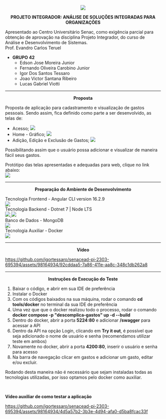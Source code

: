 <div align="center">
  <img src="https://github.com/lucasgviotti/Teste/assets/98164934/891cf4af-ae9e-4b9a-ba20-10d52d466be8">
</div>

<div align="center">
 <p> <strong>PROJETO INTEGRADOR: ANÁLISE DE SOLUÇÕES INTEGRADAS PARA ORGANIZAÇÕES</strong></p>
</div>

<p> Apresentado ao Centro Universitário Senac, como exigência parcial para obtenção de aprovação na disciplina Projeto Integrador, do curso de Análise e Desenvolvimento de Sistemas. </br> Prof. Evandro Carlos Teruel </p>

<ul>
  <li><strong> GRUPO 42 </strong>
    <ul>
      <li>Edson Jose Moreira Junior</li>
      <li>Fernando Oliveira Carobino Junior</li>
      <li>Igor Dos Santos Tessaro</li>
      <li>Joao Victor Santana Ribeiro</li>
      <li>Lucas Gabriel Viotti</li>
    </ul>
  </li>
</ul>

<hr> 

<div align="center">
 <p> <strong>Proposta</strong></p>
</div>

<p>
  Proposta de aplicação para cadastramento e visualização de gastos pessoais.  Sendo assim, fica definido como parte a ser desenvolvido, as telas de: </p>
  <ul>
    <li>Acesso;
      <img src="https://github.com/lucasgviotti/Teste/assets/98164934/fad6bc90-2f16-43db-b82e-73daed29b9ad"/>
    </li>
    <li>Home - Gráfico;
      <img src="https://github.com/lucasgviotti/Teste/assets/98164934/a68ec1e1-8115-4716-80fa-1eb30b1f884a"/>
    </li>
    <li>Adição, Edição e Exclusão de Gastos;
      <img src="https://github.com/lucasgviotti/Teste/assets/98164934/759d31bd-5cfb-4ab9-aee7-21ed5f61b9b7"/>
    </li>
  </ul>
<p>
  Possibilitando assim que o usuário possa adicionar e visualizar de maneira fácil seus gastos.
</p>

<p>Protótipo das telas apresentadas e adequadas para web, clique no link abaixo: </br>
  <a href="https://www.figma.com/file/rMVee6XLTbZFhQJUxP8wVz/Descomplica-WEB?type=design&node-id=1%3A495&mode=design&t=2RwQtvuchIGD8gcm-1" target="_blank">
    <img src="https://img.shields.io/badge/Figma-F24E1E?style=for-the-badge&logo=figma&logoColor=white"/>
  </a>
</p>

<hr> 

<div align="center">
 <p> <strong>Preparação do Ambiente de Desenvolvimento</strong></p>
</div>

<div align="left">
  Tecnologia Frontend - Angular CLI version 16.2.9 </br>
  <a href="https://angular.io/cli" target="_blank">
    <img src="https://img.shields.io/badge/Angular-DD0031?style=for-the-badge&logo=angular&logoColor=white"/>
  </a>
</div>

<div align="left">
  Tecnologia Backend - Dotnet 7 | Node LTS </br>
  <a href="https://dotnet.microsoft.com/pt-br/download/dotnet/7.0" target="_blank">
    <img src="https://img.shields.io/badge/.NET-5C2D91?style=for-the-badge&logo=.net&logoColor=white"/>
  </a>
  <a href="https://nodejs.org/en/download" target="_blank">
    <img src="https://img.shields.io/badge/Node.js-43853D?style=for-the-badge&logo=node.js&logoColor=white"/>
  </a>
</div>

<div align="left">
  Banco de Dados - MongoDB</br>
  <a href="" target="_blank">
    <img src="https://img.shields.io/badge/MongoDB-4EA94B?style=for-the-badge&logo=mongodb&logoColor=white"/>
  </a>
</div>

<div align="left">
  Tecnologia Auxiliar - Docker </br>
  <a href="" target="_blank">
    <img src="https://img.shields.io/badge/docker-%230db7ed.svg?style=for-the-badge&logo=docker&logoColor=white"/>
  </a>
</div>

<hr>

<div align="center">
 <p> <strong>Vídeo</strong></p>
</div>


https://github.com/igortessaro/senacead-pi-2303-695394/assets/98164934/92cddaa5-7a86-411e-aa8c-348c1db262a8



<hr>

<div align="center">
 <p> <strong>Instruções de Execução do Teste</strong></p>
</div>

<p>
    <ol>
        <li>Baixar o código, e abrir em sua IDE de preferência</li>
        <li>Instalar o Docker</li>
        <li>Com os códigos baixados na sua máquina, rodar o comando <strong>cd tools/docker</strong> no terminal da sua IDE de preferência</li>
        <li>Uma vez que que o docker realizou todo o processo, rodar o comando <strong>docker compose -p "descomplica-gastos" up -d --build</strong> </li>
        <li>Dentro do docker, abrir a porta <strong>5224:80</strong> e adicionar <strong>/swagger</strong> para acessar a API</li>
        <li>Dentro da API na opção Login, clicando em <strong>Try it out</strong>, é possível que seja adicionado o nome de usuário e senha (recomendamos utilizar teste em ambos)</li>
        <li>Novamente no docker, abrir a porta <strong>4200:80</strong>, inserir o usuário e senha para acesso</li>
        <li>Na barra de navegação clicar em gastos e adicionar um gasto, editar e/ou excluir.</li>
    </ol>
    Rodando desta maneira não é necessário que sejam instaladas todas as tecnologias utilizadas, por isso optamos pelo docker como auxiliar.
</p> 
</br>
<p><strong>Vídeo auxiliar de como testar a aplicação</strong></p>

https://github.com/igortessaro/senacead-pi-2303-695394/assets/98164934/4d5a57b2-3b3e-4d94-afa0-d5ba8fcac33f
